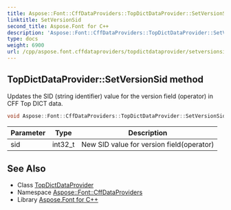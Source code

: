 ```yaml
---
title: Aspose::Font::CffDataProviders::TopDictDataProvider::SetVersionSid method
linktitle: SetVersionSid
second_title: Aspose.Font for C++
description: 'Aspose::Font::CffDataProviders::TopDictDataProvider::SetVersionSid method. Updates the SID (string identifier) value for the version field (operator) in CFF Top DICT data in C++.'
type: docs
weight: 6900
url: /cpp/aspose.font.cffdataproviders/topdictdataprovider/setversionsid/
---
```

## TopDictDataProvider::SetVersionSid method


Updates the SID (string identifier) value for the version field (operator) in CFF Top DICT data.

```cpp
void Aspose::Font::CffDataProviders::TopDictDataProvider::SetVersionSid(int32_t sid)
```


| Parameter | Type | Description |
| --- | --- | --- |
| sid | int32_t | New SID value for version field(operator) |

## See Also

* Class [TopDictDataProvider](../)
* Namespace [Aspose::Font::CffDataProviders](../../)
* Library [Aspose.Font for C++](../../../)
